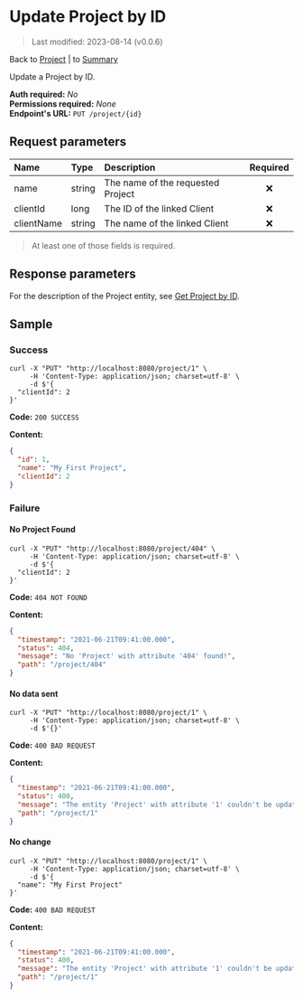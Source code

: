 # Update Project by ID

> Last modified: 2023-08-14 (v0.0.6)

Back to [Project](../Project.md) | to [Summary](../../README.md)

Update a Project by ID.

**Auth required:** _No_  
**Permissions required:** _None_  
**Endpoint's URL:** `PUT /project/{id}`

## Request parameters

| Name       | Type   | Description                       | Required |
|:-----------|:-------|:----------------------------------|:--:|
| name       | string | The name of the requested Project | ❌ |
| clientId   | long   | The ID of the linked Client       | ❌ |
| clientName | string | The name of the linked Client     | ❌ |

> At least one of those fields is required.

## Response parameters

For the description of the Project entity, see [Get Project by ID](Get-Project-by-ID.md).

## Sample

### Success

```shell
curl -X "PUT" "http://localhost:8080/project/1" \
     -H 'Content-Type: application/json; charset=utf-8' \
     -d $'{
  "clientId": 2
}'
```

**Code:** `200 SUCCESS`

**Content:**

```json
{
  "id": 1,
  "name": "My First Project",
  "clientId": 2
}
```

### Failure

#### No Project Found

```shell
curl -X "PUT" "http://localhost:8080/project/404" \
     -H 'Content-Type: application/json; charset=utf-8' \
     -d $'{
  "clientId": 2
}'
```

**Code:** `404 NOT FOUND`

**Content:**

```json
{
  "timestamp": "2021-06-21T09:41:00.000",
  "status": 404,
  "message": "No 'Project' with attribute '404' found!",
  "path": "/project/404"
}
```

#### No data sent

```shell
curl -X "PUT" "http://localhost:8080/project/1" \
     -H 'Content-Type: application/json; charset=utf-8' \
     -d $'{}'
```

**Code:** `400 BAD REQUEST`

**Content:**

```json
{
  "timestamp": "2021-06-21T09:41:00.000",
  "status": 400,
  "message": "The entity 'Project' with attribute '1' couldn't be updated! Nothing was sent in the body.",
  "path": "/project/1"
}
```

#### No change

```shell
curl -X "PUT" "http://localhost:8080/project/1" \
     -H 'Content-Type: application/json; charset=utf-8' \
     -d $'{
  "name": "My First Project"
}'
```

**Code:** `400 BAD REQUEST`

**Content:**

```json
{
  "timestamp": "2021-06-21T09:41:00.000",
  "status": 400,
  "message": "The entity 'Project' with attribute '1' couldn't be updated! Please check the changes you've made.",
  "path": "/project/1"
}
```

